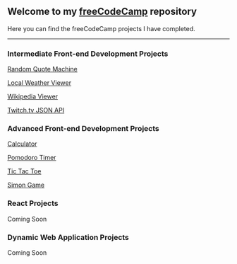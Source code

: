## Welcome to my [freeCodeCamp](https://www.freecodecamp.com) repository


Here you can find the freeCodeCamp projects I have completed.

----

### Intermediate Front-end Development Projects
[Random Quote Machine](https://Egeroth24.github.io/freeCodeCamp/Random_Quote_Machine)

[Local Weather Viewer](https://Egeroth24.github.io/freeCodeCamp/Local_Weather_Viewer)

[Wikipedia Viewer](https://Egeroth24.github.io/freeCodeCamp/Wikipedia_Viewer)

[Twitch.tv JSON API](https://Egeroth24.github.io/freeCodeCamp/Twitch.tv_JSON_API)

### Advanced Front-end Development Projects

[Calculator](https://Egeroth24.github.io/freeCodeCamp/Calculator/)

[Pomodoro Timer](https://Egeroth24.github.io/freeCodeCamp/Pomodoro_Timer/)

[Tic Tac Toe](https://Egeroth24.github.io/freeCodeCamp/Tic_Tac_Toe)

[Simon Game](https://Egeroth24.github.io/freeCodeCamp/Simon_Game)

### React Projects

Coming Soon

### Dynamic Web Application Projects

Coming Soon